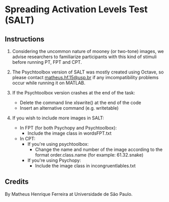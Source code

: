 # Spreading Activation Levels Test (SALT)

## Instructions


1. Considering the uncommon nature of mooney (or two-tone) images, we advise researchers to familiarize participants with this kind of stimuli before running PT, FPT and CPT.


2. The Psychtoolbox version of SALT was mostly created using Octave, so please contact matheus.hf.15@usp.br if any imcompatibility problems occur while running it on MATLAB.


3. If the Psychtoolbox version crashes at the end of the task:
    - Delete the command line xlswrite() at the end of the code
    - Insert an alternative command (e.g. writetable)


4. If you wish to include more images in SALT: 
    - In FPT (for both Psychopy and Psychtoolbox):
      - Include the image class in wordsFPT.txt
    - In CPT:
      - If you're using psychtoolbox:
        - Change the name and number of the image according to the format order.class.name (for example: 61.32.snake)
      - If you're using Psychopy:
        - Include the image class in incongruentlables.txt   


## Credits

By Matheus Henrique Ferreira at Universidade de São Paulo.

